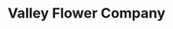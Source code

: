 ---
title: "Valley Flower Company"
url: /white-river-junction/valley-flower-company/
shop: florist
---